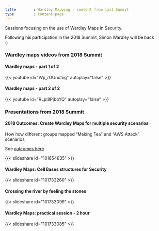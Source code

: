```yaml
---
title        : Wardley Mapping - content from last Summit
type         : content-page
---
```


Sessions focusing on the use of Wardley Maps in Security.

Following his participation in the 2018 Summit, Simon Wardley will be back :)

### Wardley maps videos from 2018 Summit

#### Wardley maps - part 1 of 2

{{< youtube id="Wp_rOUnufog" autoplay="false" >}}


#### Wardley maps - part 2 of 2

{{< youtube id="RLpI8PjbbYQ" autoplay="false" >}}

### Presentations from 2018 Summit

####  2018 Outcomes: Create Wardley Maps for multiple security scenarios

How how different groups mapped “Making Tea” and “AWS Attack” scenarios

See [outcomes here](https://2018.open-security-summit.org/outcomes/tracks/maps-and-graphs/user-sessions/create-wardley-mappings-for-multiple-security-scenarios/)

{{< slideshare id="101854835" >}}

#### Wardley Maps: Cell Bases structures for Security

{{< slideshare id="101733260" >}}

#### Crossing the river by feeling the stones

{{< slideshare id="101733099" >}}


#### Wardley Maps: practical session - 2 hour

{{< slideshare id="101733085" >}}